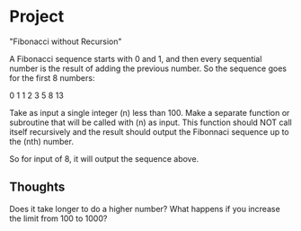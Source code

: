 Project
=======

"Fibonacci without Recursion"

A Fibonacci sequence starts with 0 and 1, and then every sequential number is the result of adding the previous number.  So the sequence goes for the first 8 numbers:

0 1 1 2 3 5 8 13

Take as input a single integer (n) less than 100.  Make a separate function or subroutine that will be called with (n) as input.  This function should NOT call itself recursively and the result should output the Fibonnaci sequence up to the (nth) number.

So for input of 8, it will output the sequence above.

Thoughts
--------

Does it take longer to do a higher number?
What happens if you increase the limit from 100 to 1000?

